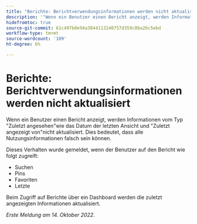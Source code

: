 ```yaml
---
title: "Berichte: Berichtverwendungsinformationen werden nicht aktualisiert."
description: '"Wenn ein Benutzer einen Bericht anzeigt, werden Informationen vom Typ "Zuletzt angesehen"wie das Datum der letzten Ansicht und "Zuletzt angezeigt von"nicht aktualisiert. Dies bedeutet, dass alle Nutzungsinformationen falsch sein können."'
hidefromtoc: true
source-git-commit: 61c497b0e94a3844113240757d359c0ba26c5ebd
workflow-type: tm+mt
source-wordcount: '109'
ht-degree: 6%

---
```



# Berichte: Berichtverwendungsinformationen werden nicht aktualisiert

Wenn ein Benutzer einen Bericht anzeigt, werden Informationen vom Typ &quot;Zuletzt angesehen&quot;wie das Datum der letzten Ansicht und &quot;Zuletzt angezeigt von&quot;nicht aktualisiert. Dies bedeutet, dass alle Nutzungsinformationen falsch sein können.

Dieses Verhalten wurde gemeldet, wenn der Benutzer auf den Bericht wie folgt zugreift:

* Suchen
* Pins
* Favoriten
* Letzte

Beim Zugriff auf Berichte über ein Dashboard werden die zuletzt angezeigten Informationen aktualisiert.

_Erste Meldung am 14. Oktober 2022._

